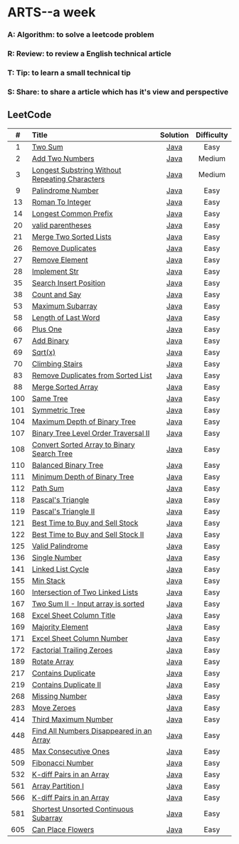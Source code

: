 # ARTS--a week
### A: Algorithm:  to solve a leetcode problem
### R: Review: to review a English technical article
### T: Tip: to learn a small technical tip
### S: Share: to share a article which has it's view and perspective

## LeetCode

| #  | Title | Solution | Difficulty|
|:--:|:-----|:--------:|:---------:|
|1|[Two Sum](https://leetcode.com/problems/two-sum/description/)|[Java](src/array/twoSum/TwoSum.java)|Easy|
|2|[Add Two Numbers](https://leetcode.com/problems/add-two-numbers/description/)|[Java](src/linkedList/addTwoNumbers/AddTwoNumbers.java)|Medium|
|3|[Longest Substring Without Repeating Characters](https://leetcode.com/problems/longest-substring-without-repeating-characters/description/)|[Java](src/string/longestSubstring/LongestSubstring.java)|Medium|
|9|[Palindrome Number](https://leetcode.com/problems/palindrome-number/description/)|[Java](src/math/palindromeNumber/PalindromeNumber.java)|Easy|
|13|[Roman To Integer](https://leetcode.com/problems/roman-to-integer/description/)|[Java](src/string/romanToInteger/RomanToInteger.java)|Easy|
|14|[Longest Common Prefix](https://leetcode.com/problems/longest-common-prefix/description/)|[Java](src/string/longestCommonPrefix/LongestCommonPrefix.java)|Easy|
|20|[valid parentheses](https://leetcode.com/problems/valid-parentheses/description/)|[Java](src/string/validParentheses/ValidParentheses.java)|Easy|
|21|[Merge Two Sorted Lists](https://leetcode.com/problems/merge-two-sorted-lists/description/)|[Java](src/linkedList/mergeTwoSortedLists/MergeTwoSortedLists.java)|Easy|
|26|[Remove Duplicates](https://leetcode.com/problems/remove-duplicates-from-sorted-array/description/)|[Java](src/array/removeDuplicates/RemoveDuplicates.java)|Easy|
|27|[Remove Element](https://leetcode.com/problems/remove-element/description/)|[Java](src/array/removeElement/RemoveElement.java)|Easy|
|28|[Implement Str](https://leetcode.com/problems/implement-strstr/description/)|[Java](src/string/implementStrStr/ImplementStr.java)|Easy|
|35|[Search Insert Position](https://leetcode.com/problems/search-insert-position/description/)|[Java](src/array/searchInsertPosition/SearchInsertPosition.java)|Easy|
|38|[Count and Say](https://leetcode.com/problems/count-and-say/description/)|[Java](src/string/countAndSay/CountAndSay.java)|Easy|
|53|[Maximum Subarray](https://leetcode.com/problems/maximum-subarray/description/)|[Java](src/array/maximumSubarray/MaximumSubarray.java)|Easy|
|58|[Length of Last Word](https://leetcode.com/problems/length-of-last-word/description/)|[Java](src/string/lengthOfLastWord/LengthOfLastWord.java)|Easy|
|66|[Plus One](https://leetcode.com/problems/plus-one/description/)|[Java](src/array/plusOne/PlusOne.java)|Easy|
|67|[Add Binary](https://leetcode.com/problems/add-binary/description/)|[Java](src/string/addbinary/AddBinary.java)|Easy|
|69|[Sqrt(x)](https://leetcode.com/problems/sqrtx/description/)|[Java](src/math/sqrtofx/SqrtOfX.java)|Easy|
|70|[Climbing Stairs](https://leetcode.com/problems/climbing-stairs/description/)|[Java](src/dynamicProgram/climbingStairs/ClimbingStairs.java)|Easy|
|83|[Remove Duplicates from Sorted List](https://leetcode.com/problems/remove-duplicates-from-sorted-list/description/)|[Java](src/linkedList/removeDuplicatesfromSortedList/RemoveDuplicatesfromSortedList.java)|Easy|
|88|[Merge Sorted Array](https://leetcode.com/problems/merge-sorted-array/description/)|[Java](src/array/mergeSortedArray/MergeSortedArray.java)|Easy|
|100|[Same Tree](https://leetcode.com/problems/same-tree/description/)|[Java](src/tree/sameTree/SameTree.java)|Easy|
|101|[Symmetric Tree](https://leetcode.com/problems/symmetric-tree/description/)|[Java](src/tree/SymmetricTree.java)|Easy|
|104|[Maximum Depth of Binary Tree](https://leetcode.com/problems/maximum-depth-of-binary-tree/description/)|[Java](src/tree/maximumDepthofBinaryTree/MaximumDepthofBinaryTree.java)|Easy|
|107|[Binary Tree Level Order Traversal II](https://leetcode.com/problems/binary-tree-level-order-traversal-ii/description/)|[Java](src/tree/binaryTreeLevelOrderTraversal_2/BinaryTreeLevelOrderTraversal.java)|Easy|
|108|[Convert Sorted Array to Binary Search Tree](https://leetcode.com/problems/convert-sorted-array-to-binary-search-tree/description/)|[Java](src/tree/convertSortedArraytoBinarSearchTree/ConvertSortedArraytoBinarySearchTree.java)|Easy|
|110|[Balanced Binary Tree](https://leetcode.com/problems/balanced-binary-tree/description/)|[Java](src/tree/balancedBinaryTree/BalancedBinaryTree.java)|Easy|
|111|[Minimum Depth of Binary Tree](https://leetcode.com/problems/minimum-depth-of-binary-tree/)|[Java](src/tree/minimumDepthofBinaryTree/MinimumDepthofBinaryTree.java)|Easy|
|112|[Path Sum](https://leetcode.com/problems/path-sum/description/)|[Java](src/tree/pathSum/PathSum.java)|Easy|
|118|[Pascal's Triangle](https://leetcode.com/problems/pascals-triangle/description/)|[Java](src/array/pascalTriangle/PascalTriangle.java)|Easy|
|119|[Pascal's Triangle II](https://leetcode.com/problems/pascals-triangle-ii/description/)|[Java](src/array/pascalTriangle/PascalTriangle_2.java)|Easy|
|121|[Best Time to Buy and Sell Stock](https://leetcode.com/problems/best-time-to-buy-and-sell-stock/description/)|[Java](src/array/bestTimetoBuyandSellStock/BestTimetoBuyandSellStock.java)|Easy|
|122|[Best Time to Buy and Sell Stock II](https://leetcode.com/problems/best-time-to-buy-and-sell-stock-ii/description/)|[Java](src/array/bestTimetoBuyandSellStock/BestTimetoBuyandSellStock_2.java)|Easy|
|125|[Valid Palindrome](https://leetcode.com/problems/valid-palindrome/)|[Java](src/string/validPalindrome/ValidPalindromeTest.java)|Easy|
|136|[Single Number](https://leetcode.com/problems/single-number/)|[Java](src/hashtable/SingleNumber.java)|Easy|
|141|[Linked List Cycle](https://leetcode.com/problems/linked-list-cycle/)|[Java](src/linkedList/LinkedListCycle/LinkedListCycle.java)|Easy|
|155|[Min Stack](https://leetcode.com/problems/min-stack/)|[Java](src/stack/MinStack.java)|Easy|
|160|[Intersection of Two Linked Lists](https://leetcode.com/problems/intersection-of-two-linked-lists/)|[Java](src/linkedList/intersectionofTwoLinkedLists/IntersectionofTwoLinkedLists.java)|Easy|
|167|[Two Sum II - Input array is sorted](https://leetcode.com/problems/two-sum-ii-input-array-is-sorted/)|[Java](src/array/twoSum2/TwoSum2.java)|Easy|
|168|[Excel Sheet Column Title](https://leetcode.com/problems/excel-sheet-column-title/)|[Java](src/math/excelSheetColumnTitle/ExcelSheetColumnTitle.java)|Easy|
|169|[Majority Element](https://leetcode.com/problems/majority-element/)|[Java](src/array/majorityElement/MajorityElement.java)|Easy|
|171|[Excel Sheet Column Number](https://leetcode.com/problems/excel-sheet-column-number/)|[Java](src/math/excelSheetColumnNumber/ExcelSheetColumnNumber.java)|Easy|
|172|[Factorial Trailing Zeroes](https://leetcode.com/problems/factorial-trailing-zeroes/)|[Java](src/math/factorialTrailingZeroes/FactorialTrailingZeroes.java)|Easy|
|189|[Rotate Array](https://leetcode.com/problems/rotate-array/)|[Java](src/array/rotateArray/RotateArray.java)|Easy|
|217|[Contains Duplicate](https://leetcode.com/problems/contains-duplicate/)|[Java](src/array/containsDuplicate/ContainsDuplicate.java)|Easy|
|219|[Contains Duplicate II](https://leetcode.com/problems/contains-duplicate-ii)|[Java](src/array/containsDuplicate2/ContainsDuplicate.java)|Easy|
|268|[Missing Number](https://leetcode.com/problems/missing-number/)|[Java](src/array/MissingNumber/MissingNumber.java)|Easy|
|283|[Move Zeroes](https://leetcode.com/problems/move-zeroes/)|[Java](src/array/moveZeroes/MoveZeroes.java)|Easy|
|414|[Third Maximum Number](https://leetcode.com/problems/third-maximum-number/)|[Java](src/array/thirdMaximumNumber/ThirdMaximumNumber.java)|Easy|
|448|[Find All Numbers Disappeared in an Array](https://leetcode.com/problems/find-all-numbers-disappeared-in-an-array/)|[Java](src/array/findAllNumbersDisappearedArray/FindAllNumbersDisappearedArray.java)|Easy|
|485|[Max Consecutive Ones](https://leetcode.com/problems/max-consecutive-ones/)|[Java](src/array/maxConsecutiveOnes/MaxConsecutiveOnes.java)|Easy|
|509|[Fibonacci Number](https://leetcode.com/problems/fibonacci-number/)|[Java](src/array/fibonacciNumber/FibonacciNumber.java)|Easy|
|532|[K-diff Pairs in an Array](https://leetcode.com/problems/k-diff-pairs-in-an-array/)|[Java](src/array/kdiffPairsinanArray/KdiffPairsinanArray.java)|Easy|
|561|[Array Partition I](https://leetcode.com/problems/array-partition-i/)|[Java](src/array/arrayPartition_1/ArrayPartition_1.java)|Easy|
|566|[K-diff Pairs in an Array](https://leetcode.com/problems/reshape-the-matrix/)|[Java](src/array/reshapetheMatrix/ReshapetheMatrix.java)|Easy|
|581|[Shortest Unsorted Continuous Subarray](https://leetcode.com/problems/shortest-unsorted-continuous-subarray/)|[Java](src/array/shortestUnsortedContinuousSubarray/ShortestUnsortedContinuousSubarray.java)|Easy|
|605|[Can Place Flowers](https://leetcode.com/problems/can-place-flowers/)|[Java](src/array/canPlaceFlowers/CanPlaceFlowers.java)|Easy|
